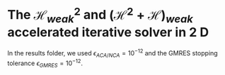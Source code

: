 # The $\mathcal{H}^2_{weak}$ and ${(\mathcal{H}^2 + \mathcal{H})}_{weak}$ accelerated iterative solver in $2$ D
In the results folder, we used $\epsilon_{ACA/NCA} = 10^{-12}$ and the GMRES stopping tolerance $\epsilon_{GMRES} = 10^{-12}$.

